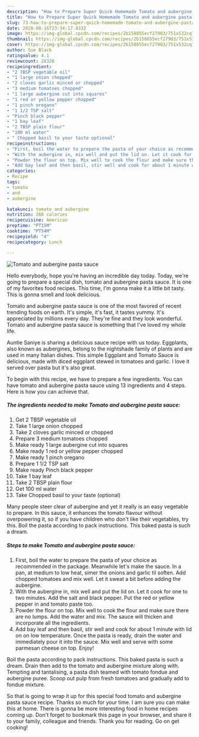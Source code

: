 ```yaml
---
description: "How to Prepare Super Quick Homemade Tomato and aubergine pasta sauce"
title: "How to Prepare Super Quick Homemade Tomato and aubergine pasta sauce"
slug: 73-how-to-prepare-super-quick-homemade-tomato-and-aubergine-pasta-sauce
date: 2020-08-16T23:34:17.033Z
image: https://img-global.cpcdn.com/recipes/2b158855ecf27903/751x532cq70/tomato-and-aubergine-pasta-sauce-recipe-main-photo.jpg
thumbnail: https://img-global.cpcdn.com/recipes/2b158855ecf27903/751x532cq70/tomato-and-aubergine-pasta-sauce-recipe-main-photo.jpg
cover: https://img-global.cpcdn.com/recipes/2b158855ecf27903/751x532cq70/tomato-and-aubergine-pasta-sauce-recipe-main-photo.jpg
author: Sue Black
ratingvalue: 4.1
reviewcount: 28328
recipeingredient:
- "2 TBSP vegetable oil"
- "1 large onion chopped"
- "2 cloves garlic minced or chopped"
- "3 medium tomatoes chopped"
- "1 large aubergine cut into squares"
- "1 red or yellow pepper chopped"
- "1 pinch oregano"
- "1 1/2 TSP salt"
- "Pinch black pepper"
- "1 bay leaf"
- "2 TBSP plain flour"
- "100 ml water"
- " Chopped basil to your taste optional"
recipeinstructions:
- "First, boil the water to prepare the pasta of your choice as recommended in the package. Meanwhile let&#39;s make the sauce. In a pan, at medium to low heat, simer the onions and garlic til soften. Add chopped tomatoes and mix well. Let it sweat a bit before adding the aubergine."
- "With the aubergine in, mix well and put the lid on. Let it cook for one to two minutes. Add the salt and black pepper. Put the red or yellow pepper in and tomato paste too."
- "Powder the flour on top. Mix well to cook the flour and make sure there are no lumps. Add the water and mix. The sauce will thicken and incorporate all the ingredients."
- "Add bay leaf and then basil, stir well and cook for about 1 minute with lid on on low temperature. Once the pasta is ready, drain the water and immediately pour it into the sauce. Mix well and serve with some parmesan cheese on top. Enjoy!"
categories:
- Recipe
tags:
- tomato
- and
- aubergine

katakunci: tomato and aubergine 
nutrition: 268 calories
recipecuisine: American
preptime: "PT15M"
cooktime: "PT54M"
recipeyield: "4"
recipecategory: Lunch

---
```



![Tomato and aubergine pasta sauce](https://img-global.cpcdn.com/recipes/2b158855ecf27903/751x532cq70/tomato-and-aubergine-pasta-sauce-recipe-main-photo.jpg)

Hello everybody, hope you're having an incredible day today. Today, we're going to prepare a special dish, tomato and aubergine pasta sauce. It is one of my favorites food recipes. This time, I'm gonna make it a little bit tasty. This is gonna smell and look delicious.

Tomato and aubergine pasta sauce is one of the most favored of recent trending foods on earth. It's simple, it's fast, it tastes yummy. It's appreciated by millions every day. They're fine and they look wonderful. Tomato and aubergine pasta sauce is something that I've loved my whole life.

Auntie Saniye is sharing a delicious sauce recipe with us today. Eggplants, also known as aubergines, belong to the nightshade family of plants and are used in many Italian dishes. This simple Eggplant and Tomato Sauce is delicious, made with diced eggplant stewed in tomatoes and garlic. I love it served over pasta but it&#39;s also great.


To begin with this recipe, we have to prepare a few ingredients. You can have tomato and aubergine pasta sauce using 13 ingredients and 4 steps. Here is how you can achieve that.

<!--inarticleads1-->

##### The ingredients needed to make Tomato and aubergine pasta sauce:

1. Get 2 TBSP vegetable oil
1. Take 1 large onion chopped
1. Take 2 cloves garlic minced or chopped
1. Prepare 3 medium tomatoes chopped
1. Make ready 1 large aubergine cut into squares
1. Make ready 1 red or yellow pepper chopped
1. Make ready 1 pinch oregano
1. Prepare 1 1/2 TSP salt
1. Make ready Pinch black pepper
1. Take 1 bay leaf
1. Take 2 TBSP plain flour
1. Get 100 ml water
1. Take  Chopped basil to your taste (optional)


Many people steer clear of aubergine and yet it really is an easy vegetable to prepare. In this sauce, it enhances the tomato flavour without overpowering it, so if you have children who don&#39;t like their vegetables, try this. Boil the pasta according to pack instructions. This baked pasta is such a dream. 

<!--inarticleads2-->

##### Steps to make Tomato and aubergine pasta sauce:

1. First, boil the water to prepare the pasta of your choice as recommended in the package. Meanwhile let&#39;s make the sauce. In a pan, at medium to low heat, simer the onions and garlic til soften. Add chopped tomatoes and mix well. Let it sweat a bit before adding the aubergine.
1. With the aubergine in, mix well and put the lid on. Let it cook for one to two minutes. Add the salt and black pepper. Put the red or yellow pepper in and tomato paste too.
1. Powder the flour on top. Mix well to cook the flour and make sure there are no lumps. Add the water and mix. The sauce will thicken and incorporate all the ingredients.
1. Add bay leaf and then basil, stir well and cook for about 1 minute with lid on on low temperature. Once the pasta is ready, drain the water and immediately pour it into the sauce. Mix well and serve with some parmesan cheese on top. Enjoy!


Boil the pasta according to pack instructions. This baked pasta is such a dream. Drain then add to the tomato and aubergine mixture along with. Tempting and tantalising, a pasta dish teamed with tomato fondue and aubergine puree. Scoop out pulp from fresh tomatoes and gradually add to fondue mixture. 

So that is going to wrap it up for this special food tomato and aubergine pasta sauce recipe. Thanks so much for your time. I am sure you can make this at home. There is gonna be more interesting food in home recipes coming up. Don't forget to bookmark this page in your browser, and share it to your family, colleague and friends. Thank you for reading. Go on get cooking!
